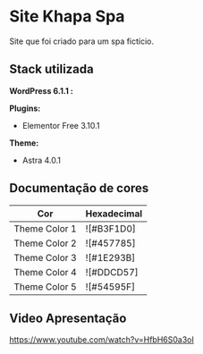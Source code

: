 
# Site Khapa Spa

Site que foi criado para um spa fictício.
## Stack utilizada

**WordPress 6.1.1 :** 

**Plugins:**

* Elementor Free 3.10.1

**Theme:**

* Astra 4.0.1


## Documentação de cores

| Cor               | Hexadecimal                                                |
| ----------------- | ---------------------------------------------------------------- |
| Theme Color 1        | ![#B3F1D0] |
| Theme Color 2        | ![#457785] |
| Theme Color 3        | ![#1E293B] |
| Theme Color 4        | ![#DDCD57] |
| Theme Color 5        | ![#54595F] |


## Video Apresentação

https://www.youtube.com/watch?v=HfbH6S0a3oI
